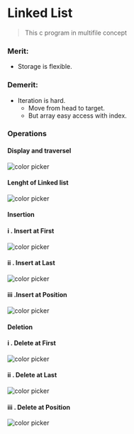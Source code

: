 # Linked List
> This c program in multifile concept
### Merit:
- Storage is flexible.
### Demerit:
- Iteration is hard.
  - Move from head to target.
  - But array easy access with index.   
### Operations
#### Display and traversel
![color picker](https://cdn.procoding.org/datastructures/linkedlist/singly-linked-list/singly-linked-list-traversing.gif)
#### Lenght of Linked list
![color picker](https://cdn.procoding.org/datastructures/linkedlist/singly-linked-list/singly-linked-list-length.gif)
#### Insertion
#### i . Insert at First
![color picker](https://cdn.procoding.org/datastructures/linkedlist/singly-linked-list/singly-linked-list-insert-at-start.gif)
#### ii . Insert at Last
![color picker](https://cdn.procoding.org/datastructures/linkedlist/singly-linked-list/singly-linked-list-insert-at-end.gif)
#### iii .Insert at Position
![color picker](https://cdn.procoding.org/datastructures/linkedlist/singly-linked-list/singly-linked-list-insert-at-random.gif)
#### Deletion
#### i . Delete at First
![color picker](https://cdn.procoding.org/datastructures/linkedlist/singly-linked-list/singly-linked-list-delete-at-start.gif)
#### ii . Delete at Last
![color picker](https://cdn.procoding.org/datastructures/linkedlist/singly-linked-list/singly-linked-list-delete-at-end.gif)
#### iii . Delete at Position
![color picker](https://cdn.procoding.org/datastructures/linkedlist/singly-linked-list/singly-linked-list-delete-at-random.gif)

